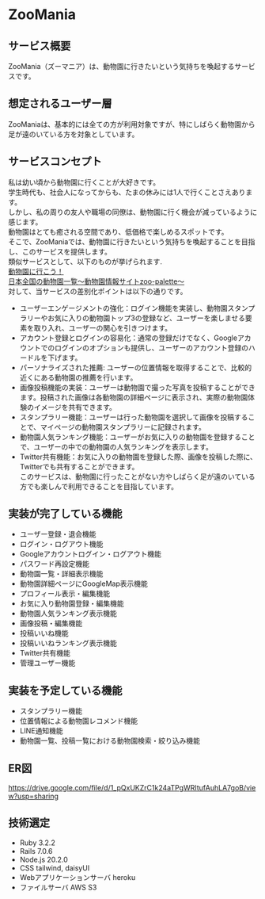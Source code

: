 # ZooMania  
  
## サービス概要  
ZooMania（ズーマニア）は、動物園に行きたいという気持ちを喚起するサービスです。  
  
## 想定されるユーザー層  
ZooManiaは、基本的には全ての方が利用対象ですが、特にしばらく動物園から足が遠のいている方を対象としています。  
  
## サービスコンセプト  
私は幼い頃から動物園に行くことが大好きです。  
学生時代も、社会人になってからも、たまの休みには1人で行くことさえあります。  
しかし、私の周りの友人や職場の同僚は、動物園に行く機会が減っているように感じます。  
動物園はとても癒される空間であり、低価格で楽しめるスポットです。  
そこで、ZooManiaでは、動物園に行きたいという気持ちを喚起することを目指し、このサービスを提供します。  
類似サービスとして、以下のものが挙げられます.  
[動物園に行こう！](https://doubutsuen.net/index.html)  
[日本全国の動物園一覧～動物園情報サイトzoo-palette～](https://www.zoo-palette.com/%E6%97%A5%E6%9C%AC%E5%85%A8%E5%9B%BD%E3%81%AE%E5%8B%95%E7%89%A9%E5%9C%92%E4%B8%80%E8%A6%A7/)  
対して、当サービスの差別化ポイントは以下の通りです。  
* ユーザーエンゲージメントの強化：ログイン機能を実装し、動物園スタンプラリーやお気に入りの動物園トップ3の登録など、ユーザーを楽しませる要素を取り入れ、ユーザーの関心を引きつけます。  
* アカウント登録とログインの容易化：通常の登録だけでなく、Googleアカウントでのログインのオプションも提供し、ユーザーのアカウント登録のハードルを下げます。  
* パーソナライズされた推薦: ユーザーの位置情報を取得することで、比較的近くにある動物園の推薦を行います。  
* 画像投稿機能の実装：ユーザーは動物園で撮った写真を投稿することができます。投稿された画像は各動物園の詳細ページに表示され、実際の動物園体験のイメージを共有できます。  
* スタンプラリー機能：ユーザーは行った動物園を選択して画像を投稿することで、マイページの動物園スタンプラリーに記録されます。  
* 動物園人気ランキング機能：ユーザーがお気に入りの動物園を登録することで、ユーザーの中での動物園の人気ランキングを表示します。  
* Twitter共有機能：お気に入りの動物園を登録した際、画像を投稿した際に、Twitterでも共有することができます。  
このサービスは、動物園に行ったことがない方やしばらく足が遠のいている方でも楽しんで利用できることを目指しています。  
  
## 実装が完了している機能  
* ユーザー登録・退会機能  
* ログイン・ログアウト機能  
* Googleアカウントログイン・ログアウト機能  
* パスワード再設定機能  
* 動物園一覧・詳細表示機能  
* 動物園詳細ページにGoogleMap表示機能  
* プロフィール表示・編集機能  
* お気に入り動物園登録・編集機能  
* 動物園人気ランキング表示機能  
* 画像投稿・編集機能  
* 投稿いいね機能  
* 投稿いいねランキング表示機能  
* Twitter共有機能  
* 管理ユーザー機能  
  
## 実装を予定している機能  
* スタンプラリー機能  
* 位置情報による動物園レコメンド機能  
* LINE通知機能  
* 動物園一覧、投稿一覧における動物園検索・絞り込み機能  
  
## ER図  
https://drive.google.com/file/d/1_pQxUKZrC1k24aTPgWRItufAuhLA7goB/view?usp=sharing  
  
## 技術選定  
* Ruby 3.2.2  
* Rails 7.0.6  
* Node.js 20.2.0  
* CSS tailwind, daisyUI  
* Webアプリケーションサーバ heroku  
* ファイルサーバ AWS S3  
